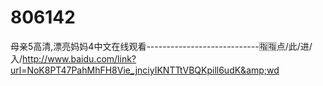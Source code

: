 # 806142
母亲5高清,漂亮妈妈4中文在线观看----------------------------🈯🈯点/此/进/入/http://www.baidu.com/link?url=NoK8PT47PahMhFH8Vie_jnciyIKNTTtVBQKpill6udK&amp;wd
